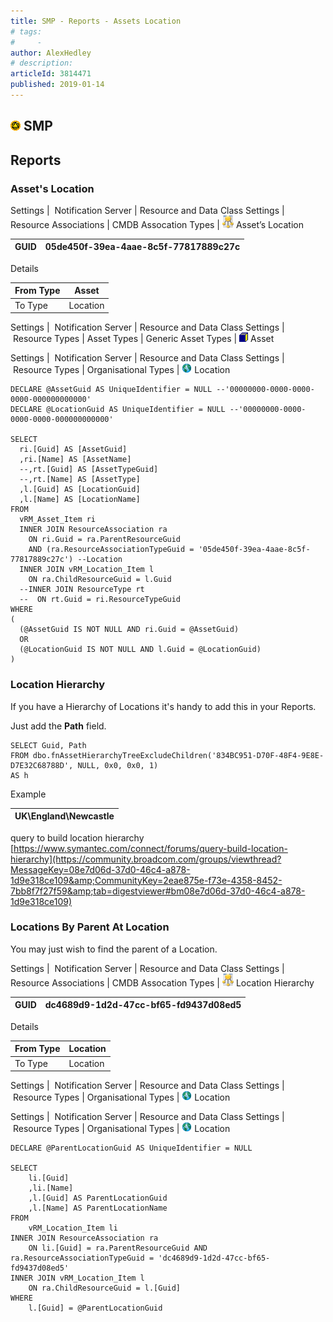 ```yaml
---
title: SMP - Reports - Assets Location
# tags:
#     - 
author: AlexHedley
# description: 
articleId: 3814471
published: 2019-01-14
---
```


## ![SMP](images\smp.png) SMP
  
## Reports
  
### Asset's Location
  
Settings |  Notification Server | Resource and Data Class Settings | Resource Associations | CMDB Assocation Types | ![Resource Association](images\ResourceAssociation.png) Asset’s Location

| ​GUID | 05de450f-39ea-4aae-8c5f-77817889c27c |
| --- | --- |

Details

| From Type | Asset |
| --- | --- |
| ​To Type | Location |

Settings |  Notification Server | Resource and Data Class Settings |  Resource Types | Asset Types | Generic Asset Types | ![Resource](images\Resource.png) Asset
  
Settings |  Notification Server | Resource and Data Class Settings |  Resource Types | Organisational Types | ![Location](images\location16.png) Location

    DECLARE @AssetGuid AS UniqueIdentifier = NULL --'00000000-0000-0000-0000-000000000000' 
    DECLARE @LocationGuid AS UniqueIdentifier = NULL --'00000000-0000-0000-0000-000000000000' 
    
    SELECT  
      ri.[Guid] AS [AssetGuid]  
      ,ri.[Name] AS [AssetName]
      --,rt.[Guid] AS [AssetTypeGuid]
      --,rt.[Name] AS [AssetType]
      ,l.[Guid] AS [LocationGuid]
      ,l.[Name] AS [LocationName] 
    FROM  
      vRM_Asset_Item ri  
      INNER JOIN ResourceAssociation ra 
        ON ri.Guid = ra.ParentResourceGuid
        AND (ra.ResourceAssociationTypeGuid = '05de450f-39ea-4aae-8c5f-77817889c27c') --Location  
      INNER JOIN vRM_Location_Item l 
        ON ra.ChildResourceGuid = l.Guid 
      --INNER JOIN ResourceType rt
      --  ON rt.Guid = ri.ResourceTypeGuid
    WHERE
    (
      (@AssetGuid IS NOT NULL AND ri.Guid = @AssetGuid)
      OR
      (@LocationGuid IS NOT NULL AND l.Guid = @LocationGuid)
    )

### Location Hierarchy
  
If you have a Hierarchy of Locations it's handy to add this in your Reports.
  
Just add the **Path** field.

    SELECT Guid, Path
    FROM dbo.fnAssetHierarchyTreeExcludeChildren('834BC951-D70F-48F4-9E8E-D7E32C68788D', NULL, 0x0, 0x0, 1)
    AS h

Example

| UK\England\Newcastle |
| --- |

query to build location hierarchy  
[https://www.symantec.com/connect/forums/query-build-location-hierarchy](https://community.broadcom.com/groups/viewthread?MessageKey=08e7d06d-37d0-46c4-a878-1d9e318ce109&amp;CommunityKey=2eae875e-f73e-4358-8452-7bb8f7f27f59&amp;tab=digestviewer#bm08e7d06d-37d0-46c4-a878-1d9e318ce109)

### Locations By Parent At Location
  
You may just wish to find the parent of a Location.
  
Settings |  Notification Server | Resource and Data Class Settings | Resource Associations | CMDB Assocation Types | ![Resource Association](images\ResourceAssociation.png) Location Hierarchy

| ​GUID | dc4689d9-1d2d-47cc-bf65-fd9437d08ed5 |
| --- | --- |

Details

| From Type | Location |
| --- | --- |
| ​To Type | Location |

Settings |  Notification Server | Resource and Data Class Settings |  Resource Types | Organisational Types | ![Location](images\location16.png) Location
  
Settings |  Notification Server | Resource and Data Class Settings |  Resource Types | Organisational Types | ![Location](images\location16.png) Location

    DECLARE @ParentLocationGuid AS UniqueIdentifier = NULL
    
    SELECT 
        li.[Guid]
        ,li.[Name]
        ,l.[Guid] AS ParentLocationGuid
        ,l.[Name] AS ParentLocationName
    FROM
        vRM_Location_Item li
    INNER JOIN ResourceAssociation ra
        ON li.[Guid] = ra.ParentResourceGuid AND ra.ResourceAssociationTypeGuid = 'dc4689d9-1d2d-47cc-bf65-fd9437d08ed5'
    INNER JOIN vRM_Location_Item l
        ON ra.ChildResourceGuid = l.[Guid]
    WHERE
        l.[Guid] = @ParentLocationGuid
